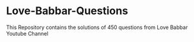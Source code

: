 # Love-Babbar-Questions
This Repository contains the solutions of 450 questions from Love Babbar Youtube Channel
